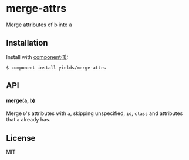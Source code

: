 
# merge-attrs

  Merge attributes of b into a

## Installation

  Install with [component(1)](http://component.io):

    $ component install yields/merge-attrs

## API

#### merge(a, b)

  Merge `b`'s attributes with `a`, skipping unspecified, `id`, `class`
  and attributes that `a` already has.

## License

  MIT
